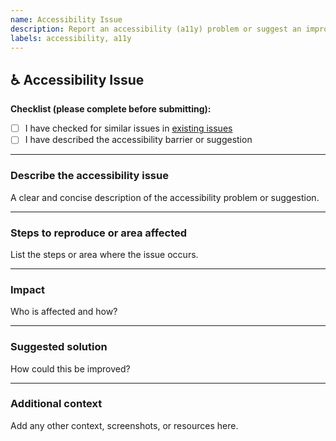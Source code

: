```yaml
---
name: Accessibility Issue
description: Report an accessibility (a11y) problem or suggest an improvement
labels: accessibility, a11y
---
```


## ♿ Accessibility Issue

**Checklist (please complete before submitting):**
- [ ] I have checked for similar issues in [existing issues](https://github.com/Rohit-Dnath/LOL-URL/issues)
- [ ] I have described the accessibility barrier or suggestion

---

### Describe the accessibility issue
A clear and concise description of the accessibility problem or suggestion.

---

### Steps to reproduce or area affected
List the steps or area where the issue occurs.

---

### Impact
Who is affected and how?

---

### Suggested solution
How could this be improved?

---

### Additional context
Add any other context, screenshots, or resources here.
